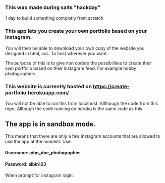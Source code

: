 ### This was made during salts "hackday"
1 day to build something completly from scratch.


### This app lets you create your own portfolio based on your instagram.
You will then be able to download your own copy of the website you designed
in html, css. To host wherever you want.

The purpose of this is to give non coders the possibilities to create their own 
portfolio based on their instagram feed. For example hobby photographers.


### This website is currently hosted on https://create-portfolio.herokuapp.com/
You will not be able to run this from localhost. Allthough the code from this repo.
Alltough the code running on heroku is the same code as this.

## The app is in sandbox mode.
This means that there are only a few instagram accounts that are allowed to use the app
at the moment. Use:

#### Username: john_doe_photographer
#### Password: albin123

When prompt for instagram login.

